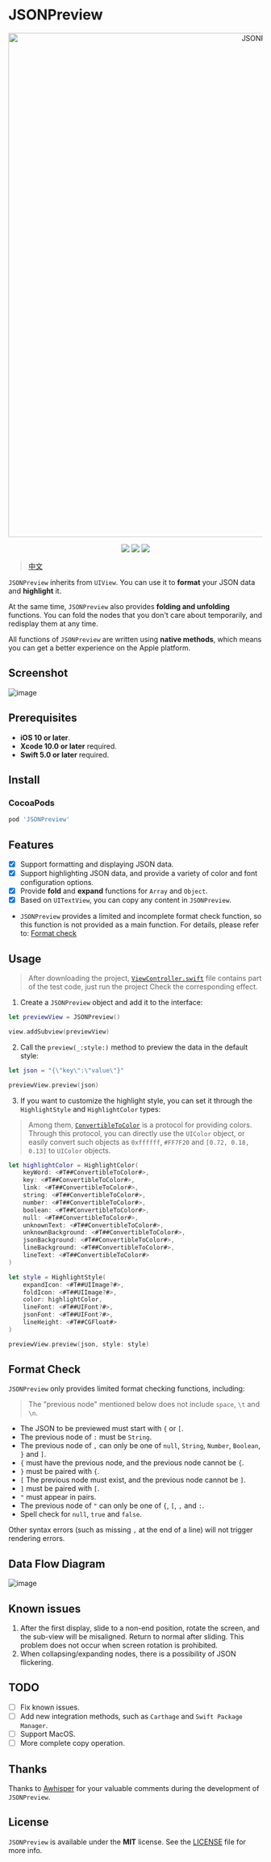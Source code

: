 # JSONPreview

<p align="center">
<img src="https://raw.githubusercontent.com/rakuyoMo/JSONPreview/master/Images/logo.png" alt="JSONPreview" title="JSONPreview" width="1000"/>
</p>

<p align="center">
<a><img src="https://img.shields.io/badge/language-swift-ffac45.svg"></a>
<a href="https://github.com/rakuyoMo/JSONPreview/releases"><img src="https://img.shields.io/cocoapods/v/JSONPreview.svg"></a>
<a href="https://github.com/rakuyoMo/JSONPreview/blob/master/LICENSE"><img src="https://img.shields.io/cocoapods/l/JSONPreview.svg?style=flat"></a>
</p>

> [中文](https://github.com/rakuyoMo/JSONPreview/blob/master/README_CN.md)

`JSONPreview` inherits from `UIView`. You can use it to **format** your JSON data and **highlight** it.

At the same time, `JSONPreview` also provides **folding and unfolding** functions. You can fold the nodes that you don't care about temporarily, and redisplay them at any time.

All functions of `JSONPreview` are written using **native methods**, which means you can get a better experience on the Apple platform.

## Screenshot

![image](https://github.com/rakuyoMo/JSONPreview/blob/master/Images/screenshot.gif)

## Prerequisites

- **iOS 10 or later**.
- **Xcode 10.0 or later** required.
- **Swift 5.0 or later** required.

## Install

### CocoaPods

```ruby
pod 'JSONPreview'
```

## Features

- [x] Support formatting and displaying JSON data.
- [x] Support highlighting JSON data, and provide a variety of color and font configuration options.
- [x] Provide **fold** and **expand** functions for `Array` and `Object`.
- [x] Based on `UITextView`, you can copy any content in `JSONPreview`.

- `JSONPreview` provides a limited and incomplete format check function, so this function is not provided as a main function. For details, please refer to: [Format check](#format-check)

## Usage

> After downloading the project, [`ViewController.swift`](https://github.com/rakuyoMo/JSONPreview/blob/master/JSONPreview/JSONPreview/Other/ViewController.swift) file contains part of the test code, just run the project Check the corresponding effect.

1. Create a `JSONPreview` object and add it to the interface:

```swift
let previewView = JSONPreview()

view.addSubview(previewView)
```

2. Call the `preview(_:style:)` method to preview the data in the default style:

```swift
let json = "{\"key\":\"value\"}"

previewView.preview(json)
```

3. If you want to customize the highlight style, you can set it through the `HighlightStyle` and `HighlightColor` types:

> Among them, [`ConvertibleToColor`](https://github.com/rakuyoMo/JSONPreview/blob/master/JSONPreview/JSONPreview/Core/HighlightColor.swift#L119) is a protocol for providing colors. Through this protocol, you can directly use the `UIColor` object, or easily convert such objects as `0xffffff`, `#FF7F20` and `[0.72, 0.18, 0.13]` to `UIColor` objects.

```swift
let highlightColor = HighlightColor(
    keyWord: <#T##ConvertibleToColor#>,
    key: <#T##ConvertibleToColor#>,
    link: <#T##ConvertibleToColor#>,
    string: <#T##ConvertibleToColor#>,
    number: <#T##ConvertibleToColor#>,
    boolean: <#T##ConvertibleToColor#>,
    null: <#T##ConvertibleToColor#>,
    unknownText: <#T##ConvertibleToColor#>,
    unknownBackground: <#T##ConvertibleToColor#>,
    jsonBackground: <#T##ConvertibleToColor#>,
    lineBackground: <#T##ConvertibleToColor#>,
    lineText: <#T##ConvertibleToColor#>
)

let style = HighlightStyle(
    expandIcon: <#T##UIImage?#>,
    foldIcon: <#T##UIImage?#>,
    color: highlightColor,
    lineFont: <#T##UIFont?#>,
    jsonFont: <#T##UIFont?#>,
    lineHeight: <#T##CGFloat#>
)

previewView.preview(json, style: style)
```

## Format Check

`JSONPreview` only provides limited format checking functions, including:

> The "previous node" mentioned below does not include `space`, `\t` and `\n`.

- The JSON to be previewed must start with `{` or `[`.
- The previous node of `:` must be `String`.
- The previous node of `,` can only be one of `null`, `String`, `Number`, `Boolean`, `}` and `]`.
- `{` must have the previous node, and the previous node cannot be `{`.
- `}` must be paired with `{`.
- `[` The previous node must exist, and the previous node cannot be `]`.
- `]` must be paired with `[`.
- `"` must appear in pairs.
- The previous node of `"` can only be one of `{`, `[`, `,` and `:`.
- Spell check for `null`, `true` and `false`.

Other syntax errors (such as missing `,` at the end of a line) will not trigger rendering errors.

## Data Flow Diagram

![image](https://github.com/rakuyoMo/JSONPreview/blob/master/Images/DFD.png)

## Known issues

1. After the first display, slide to a non-end position, rotate the screen, and the sub-view will be misaligned. Return to normal after sliding. This problem does not occur when screen rotation is prohibited.
2. When collapsing/expanding nodes, there is a possibility of JSON flickering.

## TODO

- [ ] Fix known issues.
- [ ] Add new integration methods, such as `Carthage` and `Swift Package Manager`.
- [ ] Support MacOS.
- [ ] More complete copy operation.

## Thanks

Thanks to [Awhisper](https://github.com/Awhisper) for your valuable comments during the development of `JSONPreview`.

## License

`JSONPreview` is available under the **MIT** license. See the [LICENSE](https://github.com/rakuyoMo/JSONPreview/blob/master/LICENSE) file for more info.
